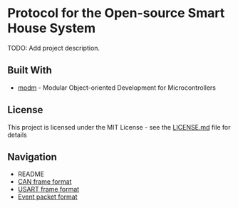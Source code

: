 # Protocol for the Open-source Smart House System
TODO: Add project description.

## Built With
* [modm](https://github.com/modm-io/modm) - Modular Object-oriented Development for Microcontrollers

## License
This project is licensed under the MIT License - see the [LICENSE.md](LICENSE.md) file for details

## Navigation
* README
* [CAN frame format](docs/CAN.md)
* [USART frame format](docs/USART.md)
* [Event packet format](docs/PACKET.md)
